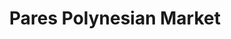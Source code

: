 ---
title: "Pares Polynesian Market"
url: /taylorsville/pares-polynesian-market/
shop: Supermarkt
---